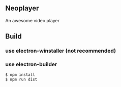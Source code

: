 ## Neoplayer
An awesome video player

## Build
### use electron-winstaller (not recommended)

### use electron-builder

```bash
$ npm install
$ npm run dist
```